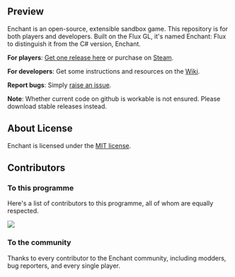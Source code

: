 ## Preview
Enchant is an open-source, extensible sandbox game. This repository is for both players and developers. 
Built on the Flux GL, it's named Enchant: Flux to distinguish it from the C# version, Enchant.

**For players**: [Get one release here](https://github.com/Licphel/enchant-flux/releases) or purchase on [Steam]().

**For developers**: Get some instructions and resources on the [Wiki](https://github.com/Licphel/enchant-flux/wiki).

**Report bugs**: Simply [raise an issue](https://github.com/Licphel/enchant-flux/issues).

**Note**: Whether current code on github is workable is not ensured. Please download stable releases instead.

## About License

Enchant is licensed under the [MIT license](https://github.com/Licphel/enchant-flux/blob/master/LICENSE).

## Contributors
### To this programme
Here's a list of contributors to this programme, all of whom are equally respected.

<a href="https://github.com/Licphel/enchant-flux/graphs/contributors">
  <img src="https://contrib.rocks/image?repo=Licphel/enchant-flux&max=256&columns=32" />
</a>

### To the community
Thanks to every contributor to the Enchant community, including modders, bug reporters, and every single player.

##
